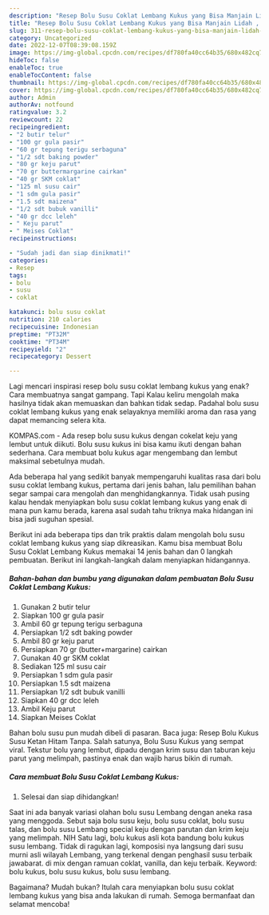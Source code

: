```yaml
---
description: "Resep Bolu Susu Coklat Lembang Kukus yang Bisa Manjain Lidah , Bikin Ngiler"
title: "Resep Bolu Susu Coklat Lembang Kukus yang Bisa Manjain Lidah , Bikin Ngiler"
slug: 311-resep-bolu-susu-coklat-lembang-kukus-yang-bisa-manjain-lidah-bikin-ngiler
category: Uncategorized
date: 2022-12-07T08:39:08.159Z
image: https://img-global.cpcdn.com/recipes/df780fa40cc64b35/680x482cq70/bolu-susu-coklat-lembang-kukus-foto-resep-utama.jpg
hideToc: false
enableToc: true
enableTocContent: false
thumbnail: https://img-global.cpcdn.com/recipes/df780fa40cc64b35/680x482cq70/bolu-susu-coklat-lembang-kukus-foto-resep-utama.jpg
cover: https://img-global.cpcdn.com/recipes/df780fa40cc64b35/680x482cq70/bolu-susu-coklat-lembang-kukus-foto-resep-utama.jpg
author: Admin
authorAv: notfound
ratingvalue: 3.2
reviewcount: 22
recipeingredient:
- "2 butir telur"
- "100 gr gula pasir"
- "60 gr tepung terigu serbaguna"
- "1/2 sdt baking powder"
- "80 gr keju parut"
- "70 gr buttermargarine cairkan"
- "40 gr SKM coklat"
- "125 ml susu cair"
- "1 sdm gula pasir"
- "1.5 sdt maizena"
- "1/2 sdt bubuk vanilli"
- "40 gr dcc leleh"
- " Keju parut"
- " Meises Coklat"
recipeinstructions:

- "Sudah jadi dan siap dinikmati!"
categories:
- Resep
tags:
- bolu
- susu
- coklat

katakunci: bolu susu coklat 
nutrition: 210 calories
recipecuisine: Indonesian
preptime: "PT32M"
cooktime: "PT34M"
recipeyield: "2"
recipecategory: Dessert

---
```



Lagi mencari inspirasi resep bolu susu coklat lembang kukus yang enak? Cara membuatnya sangat gampang. Tapi Kalau keliru mengolah maka hasilnya tidak akan memuaskan dan bahkan tidak sedap. Padahal bolu susu coklat lembang kukus yang enak selayaknya memiliki aroma dan rasa yang dapat memancing selera kita.


KOMPAS.com - Ada resep bolu susu kukus dengan cokelat keju yang lembut untuk diikuti. Bolu susu kukus ini bisa kamu ikuti dengan bahan sederhana. Cara membuat bolu kukus agar mengembang dan lembut maksimal sebetulnya mudah.

Ada beberapa hal yang sedikit banyak mempengaruhi kualitas rasa dari bolu susu coklat lembang kukus, pertama dari jenis bahan, lalu pemilihan bahan segar sampai cara mengolah dan menghidangkannya. Tidak usah pusing kalau hendak menyiapkan bolu susu coklat lembang kukus yang enak di mana pun kamu berada, karena asal sudah tahu triknya maka hidangan ini bisa jadi suguhan spesial.


Berikut ini ada beberapa tips dan trik praktis dalam mengolah bolu susu coklat lembang kukus yang siap dikreasikan. Kamu bisa membuat Bolu Susu Coklat Lembang Kukus memakai 14 jenis bahan dan 0 langkah pembuatan. Berikut ini langkah-langkah dalam menyiapkan hidangannya.

<!--inarticleads1-->

##### Bahan-bahan dan bumbu yang digunakan dalam pembuatan Bolu Susu Coklat Lembang Kukus:

1. Gunakan 2 butir telur
1. Siapkan 100 gr gula pasir
1. Ambil 60 gr tepung terigu serbaguna
1. Persiapkan 1/2 sdt baking powder
1. Ambil 80 gr keju parut
1. Persiapkan 70 gr (butter+margarine) cairkan
1. Gunakan 40 gr SKM coklat
1. Sediakan 125 ml susu cair
1. Persiapkan 1 sdm gula pasir
1. Persiapkan 1.5 sdt maizena
1. Persiapkan 1/2 sdt bubuk vanilli
1. Siapkan 40 gr dcc leleh
1. Ambil  Keju parut
1. Siapkan  Meises Coklat


Bahan bolu susu pun mudah dibeli di pasaran. Baca juga: Resep Bolu Kukus Susu Ketan Hitam Tanpa. Salah satunya, Bolu Susu Kukus yang sempat viral. Tekstur bolu yang lembut, dipadu dengan krim susu dan taburan keju parut yang melimpah, pastinya enak dan wajib harus bikin di rumah. 

<!--inarticleads2-->

##### Cara membuat Bolu Susu Coklat Lembang Kukus:


1. Selesai dan siap dihidangkan!

Saat ini ada banyak variasi olahan bolu susu Lembang dengan aneka rasa yang menggoda. Sebut saja bolu susu keju, bolu susu coklat, bolu susu talas, dan bolu susu Lembang special keju dengan parutan dan krim keju yang melimpah. NIH Satu lagi, bolu kukus asli kota bandung bolu kukus susu lembang. Tidak di ragukan lagi, komposisi nya langsung dari susu murni asli wilayah Lembang, yang terkenal dengan penghasil susu terbaik jawabarat. di mix dengan ramuan coklat, vanilla, dan keju terbaik. Keyword: bolu kukus, bolu susu kukus, bolu susu lembang. 

Bagaimana? Mudah bukan? Itulah cara menyiapkan bolu susu coklat lembang kukus yang bisa anda lakukan di rumah. Semoga bermanfaat dan selamat mencoba!
